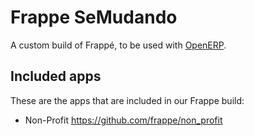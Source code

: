 # Frappe SeMudando

A custom build of Frappé, to be used with [OpenERP](https://github.com/frappe/erpnext).

## Included apps

These are the apps that are included in our Frappe build:

- Non-Profit https://github.com/frappe/non_profit